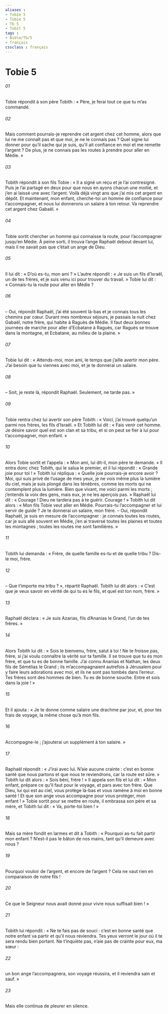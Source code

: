 ```yaml
---
aliases : 
- Tobie 5
- Tobie 5
- Tb 5
- Tobit 5
tags : 
- Bible/Tb/5
- français
cssclass : français
---
```


# Tobie 5

###### 01
Tobie répondit à son père Tobith : « Père, je ferai tout ce que tu m’as commandé.
###### 02
Mais comment pourrais-je reprendre cet argent chez cet homme, alors que lui ne me connaît pas et que moi, je ne le connais pas ? Quel signe lui donner pour qu’il sache qui je suis, qu’il ait confiance en moi et me remette l’argent ? De plus, je ne connais pas les routes à prendre pour aller en Médie. »
###### 03
Tobith répondit à son fils Tobie : « Il a signé un reçu et je l’ai contresigné. Puis je l’ai partagé en deux pour que nous en ayons chacun une moitié, et j’en ai laissé une avec l’argent. Voilà déjà vingt ans que j’ai mis cet argent en dépôt. Et maintenant, mon enfant, cherche-toi un homme de confiance pour t’accompagner, et nous lui donnerons un salaire à ton retour. Va reprendre cet argent chez Gabaël. »
###### 04
Tobie sortit chercher un homme qui connaisse la route, pour l’accompagner jusqu’en Médie. À peine sorti, il trouva l’ange Raphaël debout devant lui, mais il ne savait pas que c’était un ange de Dieu.
###### 05
Il lui dit : « D’où es-tu, mon ami ? » L’autre répondit : « Je suis un fils d’Israël, un de tes frères, et je suis venu ici pour trouver du travail. » Tobie lui dit : « Connais-tu la route pour aller en Médie ?
###### 06
– Oui, répondit Raphaël, j’ai été souvent là-bas et je connais tous les chemins par cœur. Durant mes nombreux séjours, je passais la nuit chez Gabaël, notre frère, qui habite à Raguès de Médie. Il faut deux bonnes journées de marche pour aller d’Ecbatane à Raguès, car Raguès se trouve dans la montagne, et Ecbatane, au milieu de la plaine. »
###### 07
Tobie lui dit : « Attends-moi, mon ami, le temps que j’aille avertir mon père. J’ai besoin que tu viennes avec moi, et je te donnerai un salaire.
###### 08
– Soit, je reste là, répondit Raphaël. Seulement, ne tarde pas. »
###### 09
Tobie rentra chez lui avertir son père Tobith : « Voici, j’ai trouvé quelqu’un parmi nos frères, les fils d’Israël. » Et Tobith lui dit : « Fais venir cet homme. Je désire savoir quel est son clan et sa tribu, et si on peut se fier à lui pour t’accompagner, mon enfant. »
###### 10
Alors Tobie sortit et l’appela : « Mon ami, lui dit-il, mon père te demande. » Il entra donc chez Tobith, qui le salua le premier, et il lui répondit : « Grande joie pour toi ! » Tobith lui répliqua : « Quelle joie pourrais-je encore avoir ? Moi, qui suis privé de l’usage de mes yeux, je ne vois même plus la lumière du ciel, mais je suis plongé dans les ténèbres, comme les morts qui ne contemplent plus la lumière. Bien que vivant, me voici parmi les morts ; j’entends la voix des gens, mais eux, je ne les aperçois pas. » Raphaël lui dit : « Courage ! Dieu ne tardera pas à te guérir. Courage ! » Tobith lui dit alors : « Mon fils Tobie veut aller en Médie. Pourrais-tu l’accompagner et lui servir de guide ? Je te donnerai un salaire, mon frère. – Oui, répondit Raphaël, je suis en mesure de l’accompagner : je connais toutes les routes, car je suis allé souvent en Médie, j’en ai traversé toutes les plaines et toutes les montagnes ; toutes les routes me sont familières. »
###### 11
Tobith lui demanda : « Frère, de quelle famille es-tu et de quelle tribu ? Dis-le moi, frère.
###### 12
– Que t’importe ma tribu ? », répartit Raphaël. Tobith lui dit alors : « C’est que je veux savoir en vérité de qui tu es le fils, et quel est ton nom, frère. »
###### 13
Raphaël déclara : « Je suis Azarias, fils d’Ananias le Grand, l’un de tes frères. »
###### 14
Alors Tobith lui dit : « Sois le bienvenu, frère, salut à toi ! Ne te froisse pas, frère, si j’ai voulu connaître la vérité sur ta famille. Il se trouve que tu es mon frère, et que tu es de bonne famille. J’ai connu Ananias et Nathan, les deux fils de Sémélias le Grand ; ils m’accompagnaient autrefois à Jérusalem pour y faire leurs adorations avec moi, et ils ne sont pas tombés dans l’erreur. Tes frères sont des hommes de bien. Tu es de bonne souche. Entre et sois dans la joie ! »
###### 15
Et il ajouta : « Je te donne comme salaire une drachme par jour, et, pour tes frais de voyage, la même chose qu’à mon fils.
###### 16
Accompagne-le ; j’ajouterai un supplément à ton salaire. »
###### 17
Raphaël répondit : « J’irai avec lui. N’aie aucune crainte : c’est en bonne santé que nous partons et que nous te reviendrons, car la route est sûre. » Tobith lui dit alors : « Sois béni, frère ! » Il appela son fils et lui dit : « Mon enfant, prépare ce qu’il faut pour le voyage, et pars avec ton frère. Que Dieu, lui qui est au ciel, vous protège là-bas et vous ramène à moi en bonne santé ! Et que son ange vous accompagne pour vous protéger, mon enfant ! »
Tobie sortit pour se mettre en route, il embrassa son père et sa mère, et Tobith lui dit : « Va, porte-toi bien ! »
###### 18
Mais sa mère fondit en larmes et dit à Tobith : « Pourquoi as-tu fait partir mon enfant ? N’est-il pas le bâton de nos mains, tant qu’il demeure avec nous ?
###### 19
Pourquoi vouloir de l’argent, et encore de l’argent ? Cela ne vaut rien en comparaison de notre fils !
###### 20
Ce que le Seigneur nous avait donné pour vivre nous suffisait bien ! »
###### 21
Tobith lui répondit : « Ne te fais pas de souci : c’est en bonne santé que notre enfant va partir et qu’il nous reviendra. Tes yeux verront le jour où il te sera rendu bien portant. Ne t’inquiète pas, n’aie pas de crainte pour eux, ma sœur :
###### 22
un bon ange l’accompagnera, son voyage réussira, et il reviendra sain et sauf. »
###### 23
Mais elle continua de pleurer en silence.
